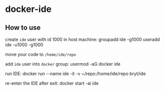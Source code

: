# docker-ide

## How to use
create `ide` user with id 1000 in host machine:
	groupadd ide -g1000
	useradd ide -u1000 -g1000

move your code to `/home/ide/repo`

add `ide` user into `docker` group:
	usermod -aG docker ide

run IDE:
	docker run --name ide -it -v ~/repo:/home/ide/repo bryt/ide

re-enter the IDE after exit:
	docker start -ai ide

